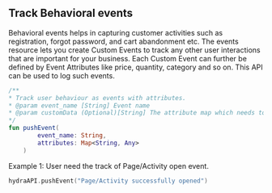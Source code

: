 ## Track Behavioral events

Behavioral events helps in capturing customer activities such as registration, forgot password, and cart abandonment etc. The events resource lets you create Custom Events to track any other user interactions that are important for your business. Each Custom Event can further be defined by Event Attributes like price, quantity, category and so on.
This API can be used to log such events.

```kotlin
/**
* Track user behaviour as events with attributes.
* @param event_name [String] Event name
* @param customData (Optional)[String] The attribute map which needs to be set for the event
*/
fun pushEvent(
        event_name: String,
        attributes: Map<String, Any>
    )

```

Example 1: User need the track of Page/Activity open event.

```kotlin
hydraAPI.pushEvent("Page/Activity successfully opened")
```


